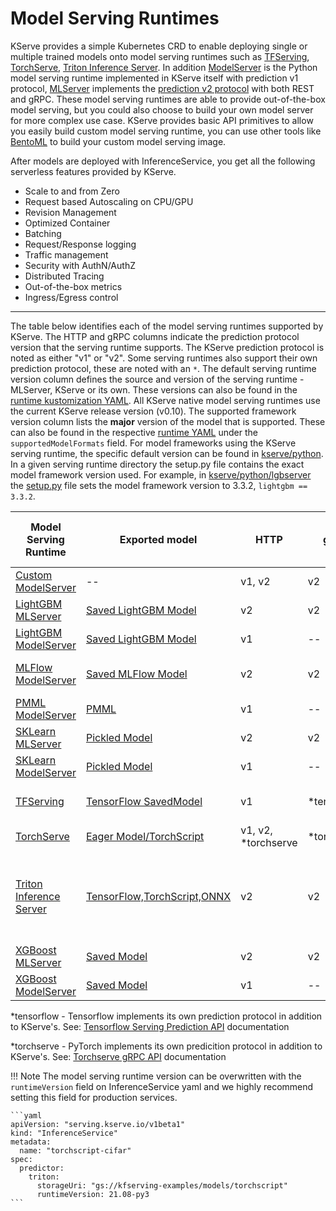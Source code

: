 # Model Serving Runtimes

KServe provides a simple Kubernetes CRD to enable deploying single or multiple trained models onto model serving runtimes such as [TFServing](https://www.tensorflow.org/tfx/guide/serving),
[TorchServe](https://pytorch.org/serve/server.html), [Triton Inference Server](https://docs.nvidia.com/deeplearning/triton-inference-server/user-guide/docs).
In addition [ModelServer](https://github.com/kserve/kserve/tree/master/python/kserve/kserve) is the Python model serving runtime implemented in KServe itself with prediction v1 protocol,
[MLServer](https://github.com/SeldonIO/MLServer) implements the [prediction v2 protocol](https://github.com/kserve/kserve/tree/master/docs/predict-api/v2) with both REST and gRPC.
These model serving runtimes are able to provide out-of-the-box model serving, but you could also choose to build your own model server for more complex use case.
KServe provides basic API primitives to allow you easily build custom model serving runtime, you can use other tools like [BentoML](https://docs.bentoml.org/en/latest) to build your custom model serving image.

After models are deployed with InferenceService, you get all the following serverless features provided by KServe.

- Scale to and from Zero
- Request based Autoscaling on CPU/GPU
- Revision Management
- Optimized Container
- Batching
- Request/Response logging
- Traffic management
- Security with AuthN/AuthZ
- Distributed Tracing
- Out-of-the-box metrics
- Ingress/Egress control


---

The table below identifies each of the model serving runtimes supported by KServe. The HTTP and gRPC columns indicate the prediction protocol version that the serving runtime supports. The KServe prediction protocol is noted as either "v1" or "v2". Some serving runtimes also support their own prediction protocol, these are noted with an `*`. The default serving runtime version column defines the source and version of the serving runtime - MLServer, KServe or its own. These versions can also be found in the [runtime kustomization YAML](https://github.com/alexagriffith/kserve/blob/master/config/runtimes/kustomization.yaml). All KServe native model serving runtimes use the current KServe release version (v0.10). The supported framework version column lists the **major** version of the model that is supported. These can also be found in the respective [runtime YAML](https://github.com/alexagriffith/kserve/tree/master/config/runtimes) under the `supportedModelFormats` field. For model frameworks using the KServe serving runtime, the specific default version can be found in [kserve/python](https://github.com/alexagriffith/kserve/tree/master/python). In a given serving runtime directory the setup.py file contains the exact model framework version used. For example, in [kserve/python/lgbserver](https://github.com/alexagriffith/kserve/tree/master/python/lgbserver) the [setup.py](https://github.com/alexagriffith/kserve/blob/master/python/lgbserver/setup.py) file sets the model framework version to 3.3.2, `lightgbm == 3.3.2`.

| Model Serving Runtime  | Exported model | HTTP | gRPC  | Default Serving Runtime Version | Supported Framework (Major) Version(s) | Examples                             |
| ------------- | ------------- | ------------- | ------------- | ------------- | ------------- |--------------------------------------|
| [Custom ModelServer](https://github.com/kserve/kserve/tree/master/python/kserve/kserve) | -- | v1, v2 | v2 | -- | -- | [Custom Model](custom/custom_model)  |
| [LightGBM MLServer](https://mlserver.readthedocs.io/en/latest/runtimes/lightgbm.html) | [Saved LightGBM Model](https://lightgbm.readthedocs.io/en/latest/pythonapi/lightgbm.Booster.html#lightgbm.Booster.save_model) | v2 | v2 | v1.0.0 (MLServer) | 3 | [LightGBM Iris V2](./lightgbm)  |
| [LightGBM ModelServer](https://github.com/kserve/kserve/tree/master/python/lgbserver) | [Saved LightGBM Model](https://lightgbm.readthedocs.io/en/latest/pythonapi/lightgbm.Booster.html#lightgbm.Booster.save_model) | v1 | -- | v0.10.0 (KServe) | 3 | [LightGBM Iris](./lightgbm)          |
| [MLFlow ModelServer](https://docs.seldon.io/projects/seldon-core/en/latest/servers/mlflow.html) | [Saved MLFlow Model](https://www.mlflow.org/docs/latest/python_api/mlflow.sklearn.html#mlflow.sklearn.save_model) | v2 | v2 | v1.0.0 (MLServer) | 1 | [MLFLow wine-classifier](./mlflow)          |
| [PMML ModelServer](https://github.com/kserve/kserve/tree/master/python/pmmlserver) | [PMML](http://dmg.org/pmml/v4-4-1/GeneralStructure.html) | v1 | -- | v0.10.0 (KServe) | 3, 4 ([PMML4.4.1](https://github.com/autodeployai/pypmml)) | [SKLearn PMML](./pmml)               |
| [SKLearn MLServer](https://github.com/SeldonIO/MLServer) | [Pickled Model](https://scikit-learn.org/stable/modules/model_persistence.html) | v2 | v2| v1.0.0 (MLServer) | 1 | [SKLearn Iris V2](./sklearn/v2)      |
| [SKLearn ModelServer](https://github.com/kserve/kserve/tree/master/python/sklearnserver) | [Pickled Model](https://scikit-learn.org/stable/modules/model_persistence.html) | v1 | -- | v0.10.0 (KServe) | 1 | [SKLearn Iris](./sklearn/v2)         |
| [TFServing](https://www.tensorflow.org/tfx/guide/serving) | [TensorFlow SavedModel](https://www.tensorflow.org/guide/saved_model) | v1 | *tensorflow | 2.6.2 ([TFServing Versions](https://github.com/tensorflow/serving/releases)) | 2 | [TensorFlow flower](./tensorflow)    |
| [TorchServe](https://pytorch.org/serve/server.html) | [Eager Model/TorchScript](https://pytorch.org/docs/master/generated/torch.save.html) |  v1, v2, *torchserve  | *torchserve | 0.7.0 (TorchServe) | 1 | [TorchServe mnist](./torchserve)     |
| [Triton Inference Server](https://github.com/triton-inference-server/server) | [TensorFlow,TorchScript,ONNX](https://github.com/triton-inference-server/server/blob/r21.09/docs/model_repository.md)| v2 | v2 | 21.09-py3 (Triton) | 8 (TensoRT), 1, 2 (TensorFlow), 1 (PyTorch), 2 (Triton) [Compatibility Matrix](https://docs.nvidia.com/deeplearning/frameworks/support-matrix/index.html)| [Torchscript cifar](triton/torchscript) |
| [XGBoost MLServer](https://github.com/SeldonIO/MLServer) | [Saved Model](https://xgboost.readthedocs.io/en/latest/tutorials/saving_model.html) | v2 | v2 | v1.0.0 (MLServer) | 1 | [XGBoost Iris V2](./xgboost)         |
| [XGBoost ModelServer](https://github.com/kserve/kserve/tree/master/python/xgbserver) | [Saved Model](https://xgboost.readthedocs.io/en/latest/tutorials/saving_model.html) | v1 |  -- | v0.10.0 (KServe) | 1 | [XGBoost Iris](./xgboost)            |



*tensorflow - Tensorflow implements its own prediction protocol in addition to KServe's. See: [Tensorflow Serving Prediction API](https://github.com/tensorflow/serving/blob/master/tensorflow_serving/apis/prediction_service.proto) documentation

*torchserve - PyTorch implements its own predicition protocol in addition to KServe's. See: [Torchserve gRPC API](https://pytorch.org/serve/grpc_api.html#) documentation

!!! Note
    The model serving runtime version can be overwritten with the `runtimeVersion` field on InferenceService yaml and we highly recommend
    setting this field for production services.

    ```yaml
    apiVersion: "serving.kserve.io/v1beta1"
    kind: "InferenceService"
    metadata:
      name: "torchscript-cifar"
    spec:
      predictor:
        triton:
          storageUri: "gs://kfserving-examples/models/torchscript"
          runtimeVersion: 21.08-py3
    ```
